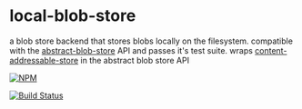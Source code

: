 # local-blob-store

a blob store backend that stores blobs locally on the filesystem. compatible with the [abstract-blob-store](https://github.com/maxogden/abstract-blob-store) API and passes it's test suite. wraps [content-addressable-store](https://www.npmjs.org/package/content-addressable-store) in the abstract blob store API

[![NPM](https://nodei.co/npm/local-blob-store.png)](https://nodei.co/npm/local-blob-store/)

[![Build Status](http://img.shields.io/travis/maxogden/local-blob-store.svg?style=flat)](https://travis-ci.org/maxogden/local-blob-store)
